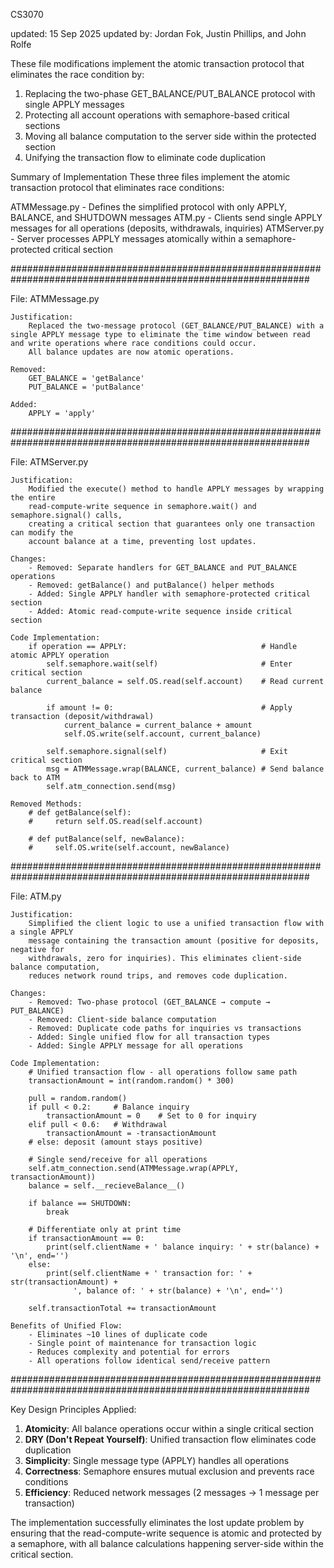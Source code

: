 
CS3070

updated: 15 Sep 2025
updated by: Jordan Fok, Justin Phillips, and John Rolfe


These file modifications implement the atomic transaction protocol that eliminates the race condition by:

1. Replacing the two-phase GET_BALANCE/PUT_BALANCE protocol with single APPLY messages
2. Protecting all account operations with semaphore-based critical sections
3. Moving all balance computation to the server side within the protected section
4. Unifying the transaction flow to eliminate code duplication

Summary of Implementation
These three files implement the atomic transaction protocol that eliminates race conditions:

ATMMessage.py - Defines the simplified protocol with only APPLY, BALANCE, and SHUTDOWN messages
ATM.py - Clients send single APPLY messages for all operations (deposits, withdrawals, inquiries)
ATMServer.py - Server processes APPLY messages atomically within a semaphore-protected critical section

##############################################################################################################

File: ATMMessage.py

    Justification:
        Replaced the two-message protocol (GET_BALANCE/PUT_BALANCE) with a single APPLY message type to eliminate the time window between read and write operations where race conditions could occur.
        All balance updates are now atomic operations.

    Removed:
        GET_BALANCE = 'getBalance'
        PUT_BALANCE = 'putBalance'
    
    Added:
        APPLY = 'apply'

##############################################################################################################

File: ATMServer.py

    Justification:
        Modified the execute() method to handle APPLY messages by wrapping the entire 
        read-compute-write sequence in semaphore.wait() and semaphore.signal() calls, 
        creating a critical section that guarantees only one transaction can modify the 
        account balance at a time, preventing lost updates.

    Changes:
        - Removed: Separate handlers for GET_BALANCE and PUT_BALANCE operations
        - Removed: getBalance() and putBalance() helper methods  
        - Added: Single APPLY handler with semaphore-protected critical section
        - Added: Atomic read-compute-write sequence inside critical section

    Code Implementation:
        if operation == APPLY:                              # Handle atomic APPLY operation
            self.semaphore.wait(self)                       # Enter critical section
            current_balance = self.OS.read(self.account)    # Read current balance
            
            if amount != 0:                                 # Apply transaction (deposit/withdrawal)
                current_balance = current_balance + amount
                self.OS.write(self.account, current_balance)
            
            self.semaphore.signal(self)                     # Exit critical section
            msg = ATMMessage.wrap(BALANCE, current_balance) # Send balance back to ATM
            self.atm_connection.send(msg)

    Removed Methods:
        # def getBalance(self):
        #     return self.OS.read(self.account)

        # def putBalance(self, newBalance):
        #     self.OS.write(self.account, newBalance)

##############################################################################################################

File: ATM.py

    Justification:
        Simplified the client logic to use a unified transaction flow with a single APPLY 
        message containing the transaction amount (positive for deposits, negative for 
        withdrawals, zero for inquiries). This eliminates client-side balance computation, 
        reduces network round trips, and removes code duplication.

    Changes:
        - Removed: Two-phase protocol (GET_BALANCE → compute → PUT_BALANCE)
        - Removed: Client-side balance computation
        - Removed: Duplicate code paths for inquiries vs transactions
        - Added: Single unified flow for all transaction types
        - Added: Single APPLY message for all operations

    Code Implementation:
        # Unified transaction flow - all operations follow same path
        transactionAmount = int(random.random() * 300)
        
        pull = random.random()
        if pull < 0.2:     # Balance inquiry
            transactionAmount = 0    # Set to 0 for inquiry
        elif pull < 0.6:   # Withdrawal
            transactionAmount = -transactionAmount
        # else: deposit (amount stays positive)
        
        # Single send/receive for all operations
        self.atm_connection.send(ATMMessage.wrap(APPLY, transactionAmount))
        balance = self.__recieveBalance__()
        
        if balance == SHUTDOWN:
            break
            
        # Differentiate only at print time
        if transactionAmount == 0:
            print(self.clientName + ' balance inquiry: ' + str(balance) + '\n', end='')
        else:
            print(self.clientName + ' transaction for: ' + str(transactionAmount) + 
                  ', balance of: ' + str(balance) + '\n', end='')
            
        self.transactionTotal += transactionAmount

    Benefits of Unified Flow:
        - Eliminates ~10 lines of duplicate code
        - Single point of maintenance for transaction logic
        - Reduces complexity and potential for errors
        - All operations follow identical send/receive pattern

##############################################################################################################

Key Design Principles Applied:

1. **Atomicity**: All balance operations occur within a single critical section
2. **DRY (Don't Repeat Yourself)**: Unified transaction flow eliminates code duplication
3. **Simplicity**: Single message type (APPLY) handles all operations
4. **Correctness**: Semaphore ensures mutual exclusion and prevents race conditions
5. **Efficiency**: Reduced network messages (2 messages → 1 message per transaction)

The implementation successfully eliminates the lost update problem by ensuring that the 
read-compute-write sequence is atomic and protected by a semaphore, with all balance 
calculations happening server-side within the critical section.
